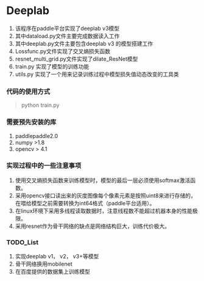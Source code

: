 # Deeplab 

1. 该程序在paddle平台实现了deeplab v3模型
2. 其中dataload.py文件主要完成数据读入工作
3. 其中deeplab.py文件主要包含deeplab v3 的模型搭建工作
4. Lossfunc.py文件实现了交叉熵损失函数
5. resnet_multi_grid.py文件实现了dilate_ResNet模型
6. train.py 实现了模型的训练功能
7. utils.py 实现了一个用来记录训练过程中模型损失值动态改变的工具类

### 代码的使用方式
> python train.py 

### 需要预先安装的库
1. paddlepaddle2.0
2. numpy >1.8
3. opencv > 4.1

### 实现过程中的一些注意事项
1. 使用交叉熵损失函数来训练模型时，模型的最后一层必须使用softmax激活函数。
2. 采用opencv接口读出来的灰度图像每个像素元素是按照uint8来进行存储的，在喂给模型之前需要转换为int64格式（paddle平台适用）。
3. 在linux环境下采用多线程读取数据时，注意线程数不能超过机器本身的性能极限。
4. 采用resnet作为骨干网络的缺点是网络结构巨大，训练代价极大。

### TODO_List
1. 实现deeplab v1， v2， v3+等模型
2. 骨干网络换用mobilenet
3. 在百度提供的数据集上训练模型
